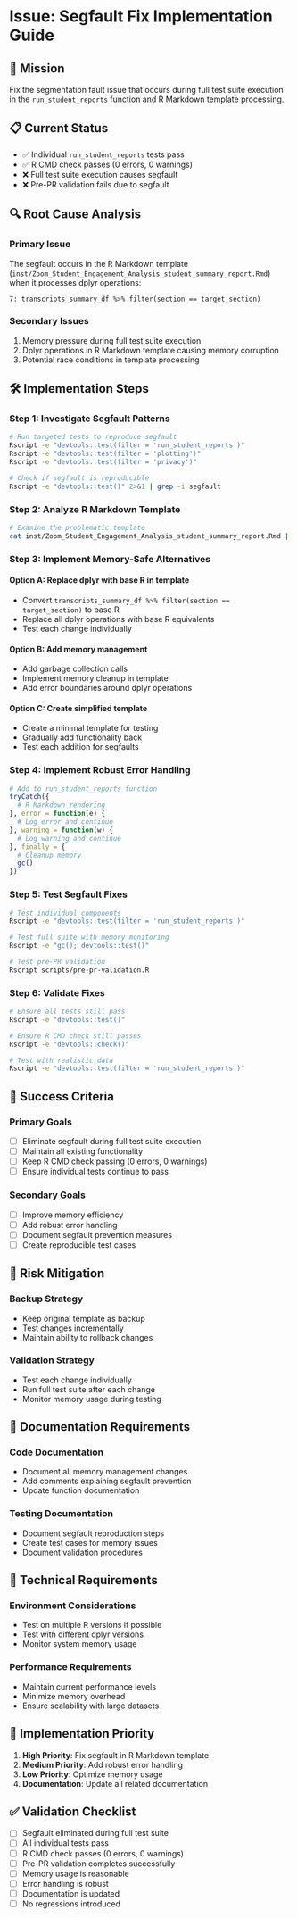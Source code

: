 # Issue: Segfault Fix Implementation Guide

## 🎯 **Mission**
Fix the segmentation fault issue that occurs during full test suite execution in the `run_student_reports` function and R Markdown template processing.

## 📋 **Current Status**
- ✅ Individual `run_student_reports` tests pass
- ✅ R CMD check passes (0 errors, 0 warnings)
- ❌ Full test suite execution causes segfault
- ❌ Pre-PR validation fails due to segfault

## 🔍 **Root Cause Analysis**

### **Primary Issue**
The segfault occurs in the R Markdown template (`inst/Zoom_Student_Engagement_Analysis_student_summary_report.Rmd`) when it processes dplyr operations:

```
7: transcripts_summary_df %>% filter(section == target_section)
```

### **Secondary Issues**
1. Memory pressure during full test suite execution
2. Dplyr operations in R Markdown template causing memory corruption
3. Potential race conditions in template processing

## 🛠️ **Implementation Steps**

### **Step 1: Investigate Segfault Patterns**
```bash
# Run targeted tests to reproduce segfault
Rscript -e "devtools::test(filter = 'run_student_reports')"
Rscript -e "devtools::test(filter = 'plotting')"
Rscript -e "devtools::test(filter = 'privacy')"

# Check if segfault is reproducible
Rscript -e "devtools::test()" 2>&1 | grep -i segfault
```

### **Step 2: Analyze R Markdown Template**
```bash
# Examine the problematic template
cat inst/Zoom_Student_Engagement_Analysis_student_summary_report.Rmd | grep -n "filter\|dplyr\|%>%"
```

### **Step 3: Implement Memory-Safe Alternatives**

#### **Option A: Replace dplyr with base R in template**
- Convert `transcripts_summary_df %>% filter(section == target_section)` to base R
- Replace all dplyr operations with base R equivalents
- Test each change individually

#### **Option B: Add memory management**
- Add garbage collection calls
- Implement memory cleanup in template
- Add error boundaries around dplyr operations

#### **Option C: Create simplified template**
- Create a minimal template for testing
- Gradually add functionality back
- Test each addition for segfaults

### **Step 4: Implement Robust Error Handling**
```r
# Add to run_student_reports function
tryCatch({
  # R Markdown rendering
}, error = function(e) {
  # Log error and continue
}, warning = function(w) {
  # Log warning and continue
}, finally = {
  # Cleanup memory
  gc()
})
```

### **Step 5: Test Segfault Fixes**
```bash
# Test individual components
Rscript -e "devtools::test(filter = 'run_student_reports')"

# Test full suite with memory monitoring
Rscript -e "gc(); devtools::test()"

# Test pre-PR validation
Rscript scripts/pre-pr-validation.R
```

### **Step 6: Validate Fixes**
```bash
# Ensure all tests still pass
Rscript -e "devtools::test()"

# Ensure R CMD check still passes
Rscript -e "devtools::check()"

# Test with realistic data
Rscript -e "devtools::test(filter = 'run_student_reports')"
```

## 🎯 **Success Criteria**

### **Primary Goals**
- [ ] Eliminate segfault during full test suite execution
- [ ] Maintain all existing functionality
- [ ] Keep R CMD check passing (0 errors, 0 warnings)
- [ ] Ensure individual tests continue to pass

### **Secondary Goals**
- [ ] Improve memory efficiency
- [ ] Add robust error handling
- [ ] Document segfault prevention measures
- [ ] Create reproducible test cases

## 🚨 **Risk Mitigation**

### **Backup Strategy**
- Keep original template as backup
- Test changes incrementally
- Maintain ability to rollback changes

### **Validation Strategy**
- Test each change individually
- Run full test suite after each change
- Monitor memory usage during testing

## 📝 **Documentation Requirements**

### **Code Documentation**
- Document all memory management changes
- Add comments explaining segfault prevention
- Update function documentation

### **Testing Documentation**
- Document segfault reproduction steps
- Create test cases for memory issues
- Document validation procedures

## 🔧 **Technical Requirements**

### **Environment Considerations**
- Test on multiple R versions if possible
- Test with different dplyr versions
- Monitor system memory usage

### **Performance Requirements**
- Maintain current performance levels
- Minimize memory overhead
- Ensure scalability with large datasets

## 🎯 **Implementation Priority**

1. **High Priority**: Fix segfault in R Markdown template
2. **Medium Priority**: Add robust error handling
3. **Low Priority**: Optimize memory usage
4. **Documentation**: Update all related documentation

## ✅ **Validation Checklist**

- [ ] Segfault eliminated during full test suite
- [ ] All individual tests pass
- [ ] R CMD check passes (0 errors, 0 warnings)
- [ ] Pre-PR validation completes successfully
- [ ] Memory usage is reasonable
- [ ] Error handling is robust
- [ ] Documentation is updated
- [ ] No regressions introduced
